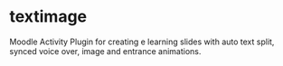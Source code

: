 # textimage
Moodle Activity Plugin for creating e learning slides with auto text split, synced voice over, image and entrance animations.
